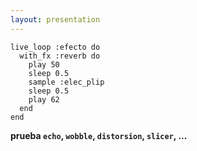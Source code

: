 ```yaml
---
layout: presentation 
---
```


```
live_loop :efecto do
  with_fx :reverb do
    play 50
    sleep 0.5
    sample :elec_plip
    sleep 0.5
    play 62
  end
end
```

**prueba `echo`, `wobble`, `distorsion`, `slicer`, ...**
